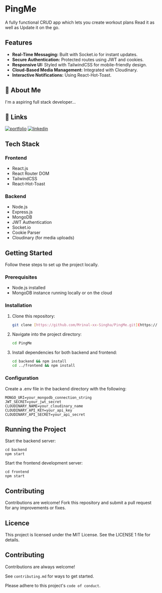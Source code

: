 
# PingMe

A fully functional CRUD app which lets you create workout plans Read it as well as  Update it on the go.

## Features

* **Real-Time Messaging:** Built with Socket.io for instant updates.
* **Secure Authentication:** Protected routes using JWT and cookies.
* **Responsive UI:** Styled with TailwindCSS for mobile-friendly design.
* **Cloud-Based Media Management:** Integrated with Cloudinary.
* **Interactive Notifications:** Using React-Hot-Toast.
## 🚀 About Me
I'm a aspiring  full stack developer...


## 🔗 Links
[![portfolio](https://img.shields.io/badge/my_portfolio-000?style=for-the-badge&logo=ko-fi&logoColor=white)](https://mrinalspersonalportfolio.netlify.app//)
[![linkedin](https://img.shields.io/badge/linkedin-0A66C2?style=for-the-badge&logo=linkedin&logoColor=white)](https://www.linkedin.com/in/mrinal-singha-754b57249/)

## Tech Stack

### Frontend
* React.js
* React Router DOM
* TailwindCSS
* React-Hot-Toast

### Backend
* Node.js
* Express.js
* MongoDB
* JWT Authentication
* Socket.io
* Cookie Parser
* Cloudinary (for media uploads)
## Getting Started

Follow these steps to set up the project locally.

### Prerequisites

* Node.js installed
* MongoDB instance running locally or on the cloud

### Installation

1. Clone this repository:
   ```bash
   git clone [https://github.com/Mrinal-xx-Singha/PingMe.git](https://github.com/Mrinal-xx-Singha/PingMe.git)

1. Navigate into the project directory:
    ```bash
    cd PingMe


3. Install dependencies for both backend and frontend:
    ```bash
    cd backend && npm install
    cd ../frontend && npm install

### Configuration

Create a .env file in the backend directory with the following:

    
    MONGO_URI=your_mongodb_connection_string
    JWT_SECRET=your_jwt_secret
    CLOUDINARY_NAME=your_cloudinary_name
    CLOUDINARY_API_KEY=your_api_key
    CLOUDINARY_API_SECRET=your_api_secret


## Running the Project

Start the backend server:
    
    
    cd backend
    npm start

Start the frontend development server:

    cd frontend
    npm start

    


## Contributing
Contributions are welcome! Fork this repository and submit a pull request for any improvements or fixes.
## Licence

This project is licensed under the MIT License. See the LICENSE 1  file for details.
## Contributing

Contributions are always welcome!

See `contributing.md` for ways to get started.

Please adhere to this project's `code of conduct`.

